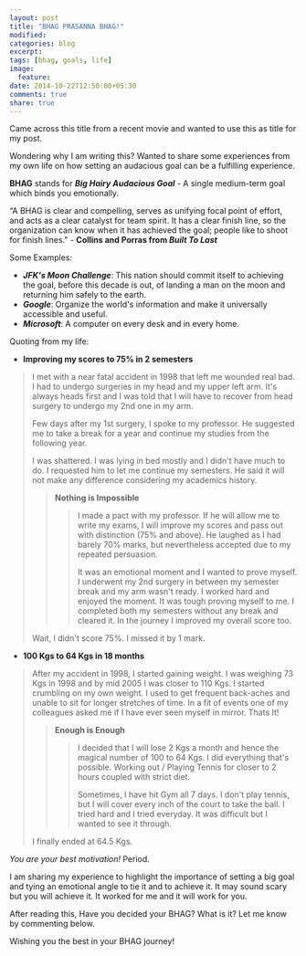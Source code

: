 ```yaml
---
layout: post
title: "BHAG PRASANNA BHAG!"
modified:
categories: blog
excerpt:
tags: [bhag, goals, life]
image:
  feature:
date: 2014-10-22T12:50:00+05:30
comments: true
share: true
---
```

Came across this title from a recent movie and wanted to use this as title for my post.

Wondering why I am writing this? Wanted to share some experiences from my own life on how setting an audacious goal can be a fulfilling experience.

**BHAG** stands for ***Big Hairy Audacious Goal*** - A single medium-term goal which binds you emotionally. 

“A BHAG is clear and compelling, serves as unifying focal point of effort, and acts as a clear catalyst for team spirit. It has a clear finish line, so the organization can know when it has achieved the goal; people like to shoot for finish lines." - **Collins and Porras from _Built To Last_**

Some Examples:

- ***JFK's Moon Challenge***: This nation should commit itself to achieving the goal, before this decade is out, of landing a man on the moon and returning him safely to the earth.
- ***Google***: Organize the world's information and make it universally accessible and useful.
- ***Microsoft***: A computer on every desk and in every home.

Quoting from my life:

- **Improving my scores to 75% in 2 semesters**

> I met with a near fatal accident in 1998 that left me wounded real bad. I had to undergo surgeries in my head and my upper left arm. It's always heads first and I was told that I will have to recover from head surgery to undergo my 2nd one in my arm.
> 
> Few days after my 1st surgery, I spoke to my professor. He suggested me to take a break for a year and continue my studies from the following year. 
> 
> I was shattered. I was lying in bed mostly and I didn't have much to do. I requested him to let me continue my semesters. He said it will not make any difference considering my academics history.
>
>> **Nothing is Impossible**
>>
>>> I made a pact with my professor. If he will allow me to write my exams, I will improve my scores and pass out with distinction (75% and above). He laughed as I had barely 70% marks, but nevertheless accepted due to my repeated persuasion. 
>>>
>>> It was an emotional moment and I wanted to prove myself. I underwent my 2nd surgery in between my semester break and my arm wasn't ready. I worked hard and enjoyed the moment. It was tough proving myself to me. I completed both my semesters without any break and cleared it. In the journey I improved my overall score too.
>>
> Wait, I didn't score 75%. I missed it by 1 mark.

- **100 Kgs to 64 Kgs in 18 months**

> After my accident in 1998, I started gaining weight. I was weighing 73 Kgs in 1998 and by mid 2005 I was closer to 110 Kgs. I started crumbling on my own weight. I used to get frequent back-aches and unable to sit for longer stretches of time. In a fit of events one of my colleagues asked me if I have ever seen myself in mirror. Thats It!
>
>> **Enough is Enough**
>>
>>> I decided that I will lose 2 Kgs a month and hence the magical number of 100 to 64 Kgs. I did everything that's possible. Working out / Playing Tennis for closer to 2 hours coupled with strict diet. 
>>>
>>> Sometimes, I have hit Gym all 7 days. I don't play tennis, but I will cover every inch of the court to take the ball. I tried hard and I tried everyday. It was difficult but I wanted to see it through. 
>>
> I finally ended at 64.5 Kgs.

_You are your best motivation!_ Period.

I am sharing my experience to highlight the importance of setting a big goal and tying an emotional angle to tie it and to achieve it. It may sound scary but you will achieve it. It worked for me and it will work for you.

After reading this, Have you decided your BHAG? What is it? Let me know by commenting below.

Wishing you the best in your BHAG journey!
